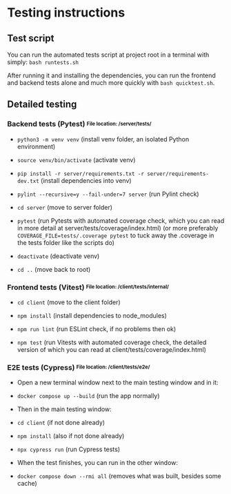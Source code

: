 # Testing instructions

## Test script

You can run the automated tests script at project root in a terminal with simply:
`bash runtests.sh`

After running it and installing the dependencies, you can run the frontend and backend tests alone and much more quickly with `bash quicktest.sh`.

## Detailed testing

### Backend tests (Pytest) <sup><sub>File location: /server/tests/</sub></sup>
- `python3 -m venv venv` (install venv folder, an isolated Python environment)

- `source venv/bin/activate` (activate venv)

- `pip install -r server/requirements.txt -r server/requirements-dev.txt` (install dependencies into venv)

- `pylint --recursive=y --fail-under=7 server` (run Pylint check)

- `cd server` (move to server folder)

- `pytest` (run Pytests with automated coverage check, which you can read in more detail at server/tests/coverage/index.html) (or more preferably `COVERAGE_FILE=tests/.coverage pytest` to tuck away the .coverage in the tests folder like the scripts do)

- `deactivate` (deactivate venv)

- `cd ..` (move back to root)

### Frontend tests (Vitest) <sup><sub>File location: /client/tests/internal/</sub></sup>
- `cd client` (move to the client folder)

- `npm install` (install dependencies to node_modules)

- `npm run lint` (run ESLint check, if no problems then ok)

- `npm test` (run Vitests with automated coverage check, the detailed version of which you can read at client/tests/coverage/index.html)

### E2E tests (Cypress) <sup><sub>File location: /client/tests/e2e/</sub></sup>
- Open a new terminal window next to the main testing window and in it:
  
- `docker compose up --build` (run the app normally)

- Then in the main testing window:
  
- `cd client` (if not done already)

- `npm install` (also if not done already)

- `npx cypress run` (run Cypress tests)

- When the test finishes, you can run in the other window:

- `docker compose down --rmi all` (removes what was built, besides some cache)
